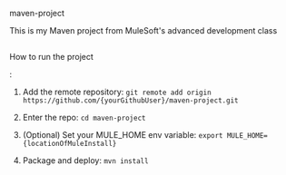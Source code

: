 maven-project

This is my Maven project from MuleSoft's advanced development class

## 
How to run the project

:

1. Add the remote repository: `git remote add origin https://github.com/{yourGithubUser}/maven-project.git`



1. Enter the repo: `cd maven-project`



1. (Optional) Set your MULE_HOME env variable: `export MULE_HOME={locationOfMuleInstall}`


1. Package and deploy: `mvn install`